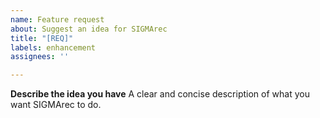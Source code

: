 ```yaml
---
name: Feature request
about: Suggest an idea for SIGMArec
title: "[REQ]"
labels: enhancement
assignees: ''

---
```


**Describe the idea you have**
A clear and concise description of what you want SIGMArec to do.
